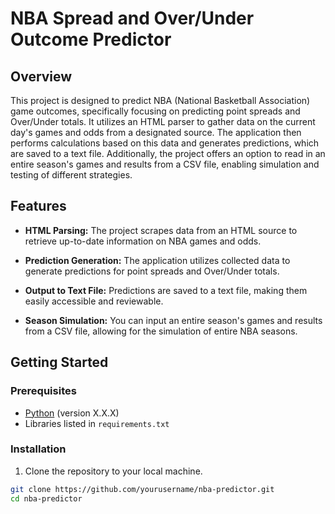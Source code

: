 # NBA Spread and Over/Under Outcome Predictor

## Overview

This project is designed to predict NBA (National Basketball Association) game outcomes, specifically focusing on predicting point spreads and Over/Under totals. It utilizes an HTML parser to gather data on the current day's games and odds from a designated source. The application then performs calculations based on this data and generates predictions, which are saved to a text file. Additionally, the project offers an option to read in an entire season's games and results from a CSV file, enabling simulation and testing of different strategies.

## Features

- **HTML Parsing:** The project scrapes data from an HTML source to retrieve up-to-date information on NBA games and odds.

- **Prediction Generation:** The application utilizes collected data to generate predictions for point spreads and Over/Under totals.

- **Output to Text File:** Predictions are saved to a text file, making them easily accessible and reviewable.

- **Season Simulation:** You can input an entire season's games and results from a CSV file, allowing for the simulation of entire NBA seasons.

## Getting Started

### Prerequisites

- [Python](https://www.python.org/downloads/) (version X.X.X)
- Libraries listed in `requirements.txt`

### Installation

1. Clone the repository to your local machine.

```bash
git clone https://github.com/yourusername/nba-predictor.git
cd nba-predictor
